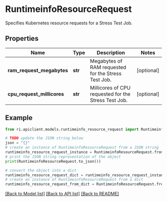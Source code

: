 # RuntimeinfoResourceRequest

Specifies Kubernetes resource requests for a Stress Test Job.

## Properties

Name | Type | Description | Notes
------------ | ------------- | ------------- | -------------
**ram_request_megabytes** | **str** | Megabytes of RAM requested for the Stress Test Job. | [optional] 
**cpu_request_millicores** | **str** | Millicores of CPU requested for the Stress Test Job. | [optional] 

## Example

```python
from ri.apiclient.models.runtimeinfo_resource_request import RuntimeinfoResourceRequest

# TODO update the JSON string below
json = "{}"
# create an instance of RuntimeinfoResourceRequest from a JSON string
runtimeinfo_resource_request_instance = RuntimeinfoResourceRequest.from_json(json)
# print the JSON string representation of the object
print(RuntimeinfoResourceRequest.to_json())

# convert the object into a dict
runtimeinfo_resource_request_dict = runtimeinfo_resource_request_instance.to_dict()
# create an instance of RuntimeinfoResourceRequest from a dict
runtimeinfo_resource_request_from_dict = RuntimeinfoResourceRequest.from_dict(runtimeinfo_resource_request_dict)
```
[[Back to Model list]](../README.md#documentation-for-models) [[Back to API list]](../README.md#documentation-for-api-endpoints) [[Back to README]](../README.md)

